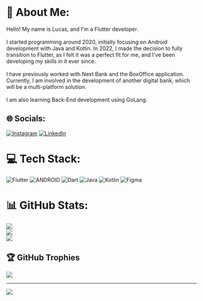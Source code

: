 # 💫 About Me:
Hello! My name is Lucas, and I'm a Flutter developer.<br><br>I started programming around 2020, initially focusing on Android development with Java and Kotlin. In 2022, I made the decision to fully transition to Flutter, as I felt it was a perfect fit for me, and I've been developing my skills in it ever since.<br><br>I have previously worked with Next Bank and the BoxOffice application. Currently, I am involved in the development of another digital bank, which will be a multi-platform solution.<br><br>I am also learning Back-End development using GoLang.


## 🌐 Socials:
[![Instagram](https://img.shields.io/badge/Instagram-%23E4405F.svg?logo=Instagram&logoColor=white)](https://instagram.com/https://www.instagram.com/luccons92/) [![LinkedIn](https://img.shields.io/badge/LinkedIn-%230077B5.svg?logo=linkedin&logoColor=white)](https://linkedin.com/in/https://www.linkedin.com/in/lucas-constantino-290778219/) 

# 💻 Tech Stack:
![Flutter](https://img.shields.io/badge/Flutter-%2302569B.svg?style=for-the-badge&logo=Flutter&logoColor=white) ![ANDROID](https://img.shields.io/badge/android-%2320232a.svg?style=for-the-badge&logo=android&logoColor=%a4c639) ![Dart](https://img.shields.io/badge/dart-%230175C2.svg?style=for-the-badge&logo=dart&logoColor=white) ![Java](https://img.shields.io/badge/java-%23ED8B00.svg?style=for-the-badge&logo=java&logoColor=white) ![Kotlin](https://img.shields.io/badge/kotlin-%230095D5.svg?style=for-the-badge&logo=kotlin&logoColor=white) 	![Figma](https://img.shields.io/badge/figma-%23F24E1E.svg?style=for-the-badge&logo=figma&logoColor=white)
# 📊 GitHub Stats:
![](https://github-readme-stats.vercel.app/api?username=LucConstantino&theme=react&hide_border=true&include_all_commits=true&count_private=true)<br/>
![](https://github-readme-streak-stats.herokuapp.com/?user=LucConstantino&theme=react&hide_border=true)<br/>
![](https://github-readme-stats.vercel.app/api/top-langs/?username=LucConstantino&theme=react&hide_border=true&include_all_commits=true&count_private=true&layout=compact)

## 🏆 GitHub Trophies
![](https://github-profile-trophy.vercel.app/?username=LucConstantino&theme=nord&no-frame=true&no-bg=true&margin-w=4)

---
[![](https://visitcount.itsvg.in/api?id=LucConstantino&icon=1&color=1)](https://visitcount.itsvg.in)
